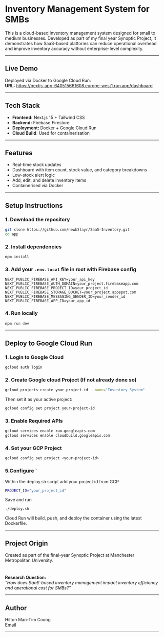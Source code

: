 # Inventory Management System for SMBs 

This is a cloud-based inventory management system designed for small to medium businesses. Developed as part of my final year Synoptic Project, it demonstrates how SaaS-based platforms can reduce operational overhead and improve inventory accuracy without enterprise-level complexity.

---

## Live Demo

Deployed via Docker to Google Cloud Run:  
**URL:** https://nextjs-app-640515661608.europe-west1.run.app/dashboard

---

## Tech Stack

- **Frontend:** Next.js 15  + Tailwind CSS
- **Backend:** Firebase Firestore 
- **Deployment:** Docker + Google Cloud Run
- **Cloud Build:** Used for containerisation
---

## Features

- Real-time stock updates
- Dashboard with item count, stock value, and category breakdowns
- Low-stock alert logic
- Add, edit, and delete inventory items
- Containerised via Docker 

---

## Setup Instructions

### 1. Download the repository
```bash
git clone https://github.com/newbSlayr/SaaS-Inventory.git
cd app
```

### 2. Install dependencies

```bash
npm install
```

### 3. Add your `.env.local` file in root with Firebase config

```env
NEXT_PUBLIC_FIREBASE_API_KEY=your_api_key
NEXT_PUBLIC_FIREBASE_AUTH_DOMAIN=your_project.firebaseapp.com
NEXT_PUBLIC_FIREBASE_PROJECT_ID=your_project_id
NEXT_PUBLIC_FIREBASE_STORAGE_BUCKET=your_project.appspot.com
NEXT_PUBLIC_FIREBASE_MESSAGING_SENDER_ID=your_sender_id
NEXT_PUBLIC_FIREBASE_APP_ID=your_app_id
```

### 4. Run locally

```bash
npm run dev
```

---

## Deploy to Google Cloud Run 

### 1. Login to Google Cloud 
```bash 
gcloud auth login
```

### 2. Create Google cloud Project (If not already done so)
```bash 
gcloud projects create your-project-id --name="Inventory System"
```
Then set it as your active project:
```bash
gcloud config set project your-project-id
```
### 3. Enable Required APIs
```bash
gcloud services enable run.googleapis.com
gcloud services enable cloudbuild.googleapis.com
```
### 4. Set your GCP Project
```bash
gcloud config set project <your-project-id>
```

### 5.Configure `
Within the deploy.sh script add your project id from GCP
```bash
PROJECT_ID="your_project_id"
```
Save and run 
```bash
./deploy.sh
```

Cloud Run will build, push, and deploy the container using the latest Dockerfile.

---

## Project Origin

Created as part of the final-year Synoptic Project at Manchester Metropolitan University.
#
**Research Question:**  
*“How does SaaS-based inventory management impact inventory efficiency and operational cost for SMBs?”*

---

## Author

Hilton Man-Tim Coong  
[Email](212428731@stu.mmu.ac.uk)

---

